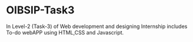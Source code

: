 # OIBSIP-Task3
In Level-2 (Task-3) of Web development and designing Internship includes To-do webAPP using HTML,CSS and Javascript.
